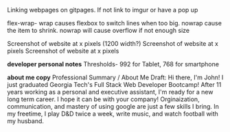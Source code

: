 

Linking webpages on gitpages. If not link to imgur or have a pop up 


flex-wrap- wrap causes flexbox to switch lines when too big. nowrap cause the item to shrink. nowrap will cause overflow if not enough size



Screenshot of website at x pixels (1200 width?)
Screenshot of website at x pixels
Screenshot of website at x pixels

__developer personal notes__
Thresholds- 992 for Tablet, 768 for smartphone


__about me copy__
Professional Summary / About Me Draft: Hi there, I'm John! I just graduated Georgia Tech's Full Stack Web Developer Bootcamp! After 11 years working as a personal and executive assistant, I'm ready for a new long term career. I hope it can be with your company! Orginaization, communication, and mastery of using google are just a few skills I bring. In my freetime, I play D&D twice a week, write music, and watch football with my husband.

